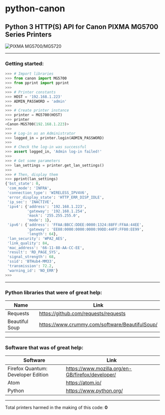 # python-canon

## Python 3 HTTP(S) API for Canon PIXMA MG5700 Series Printers

![PIXMA MG5700/MG5720](https://www.usa.canon.com/internet/wcm/connect/us/aac839e7-a603-4b01-b611-199fd896abc7/pixma-mg-5720-wireless+inkjet-all-in-one-3q-output-d.jpg?MOD=AJPERES&CACHEID=ROOTWORKSPACE.Z18_P1KGHJ01L85180AUEPQQJ53034-aac839e7-a603-4b01-b611-199fd896abc7-k-Uv37)


-----------------------------------

### Getting started:

```python
>>> # Import libraries
>>> from canon import MG5700
>>> from pprint import pprint
>>> 
>>> # Printer constants
>>> HOST = '192.168.1.223'
>>> ADMIN_PASSWORD = 'admin'
>>> 
>>> # Create printer instance
>>> printer = MG5700(HOST)
>>> printer
<Canon-MG5700(192.168.1.223)>
>>> 
>>> # Log-in as an Administrator
>>> logged_in = printer.login(ADMIN_PASSWORD)
>>> 
>>> # Check the log-in was successful
>>> assert logged_in, 'Admin log-in failed!'
>>> 
>>> # Get some parameters
>>> lan_settings = printer.get_lan_settings()
>>> 
>>> # Then, display them
>>> pprint(lan_settings)
{'bst_state': 0,
 'com_mode': 'INFRA',
 'connection_type': 'WIRELESS_IPV4V6',
 'error_display_state': 'HTTP_ERR_DISP_IDLE',
 'ip_sec': 'INACTIVE',
 'ipv4': {'address': '192.168.1.223',
          'gateway': '192.168.1.254',
          'mask': '255.255.255.0',
          'mode': 1},
 'ipv6': {'address': 'FFAA:BBCC:DDEE:0000:1324:88FF:FFAA:44EE',
          'gateway': 'EE88:0000:0000:0000:99DD:44FF:FF00:EE99',
          'length': 64},
 'lan_security': 'WPA2_AES',
 'link_quality': 84,
 'mac_address': '66-11-88-AA-CC-EE',
 'result': 'RD_PAGE_SYS',
 'signal_strength': 68,
 'ssid': 'BTHub4-MM33',
 'transmission': 72.2,
 'warning_id': 'NO_ERR'}
>>> 
```

-----------------------------------

### Python libraries that were of great help:

Name | Link
---- | ----
Requests | https://github.com/requests/requests
Beautiful Soup | https://www.crummy.com/software/BeautifulSoup/

-----------------------------------

### Software that was of great help:

Software | Link
-------- | ----
Firefox Quantum: Developer Edition | https://www.mozilla.org/en-GB/firefox/developer/
Atom | https://atom.io/
Python | https://www.python.org/

-----------------------------------

Total printers harmed in the making of this code: **0**
